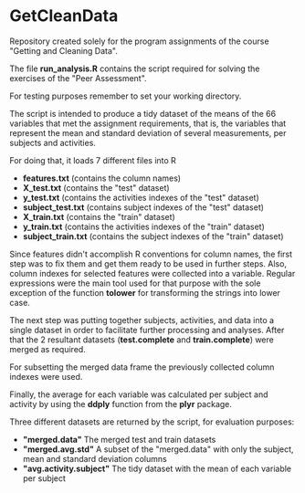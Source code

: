 GetCleanData
============

Repository created solely for the program assignments of the course "Getting and Cleaning Data".

The file **run_analysis.R** contains the script required for solving the exercises of the "Peer Assessment".

For testing purposes remember to set your working directory.

The script is intended to produce a tidy dataset of the means of the 66 variables that met the assignment requirements, that is, the variables that represent the mean and standard deviation of several measurements, per subjects and activities.

For doing that, it loads 7 different files into R
  * **features.txt** (contains the column names)
  * **X_test.txt** (contains the "test" dataset)
  * **y_test.txt** (contains the activities indexes of the "test" dataset)
  * **subject_test.txt** (contains subject indexes of the "test" dataset)
  * **X_train.txt** (contains the "train" dataset)
  * **y_train.txt** (contains the activities indexes of the "train" dataset)
  * **subject_train.txt** (contains the subject indexes of the "train" dataset)

Since features didn't accomplish R conventions for column names, the first step was to fix them and get them ready to be used in further steps. Also, column indexes for selected features were collected into a variable. Regular expressions were the main tool used for that purpose with the sole exception of the function **tolower** for transforming the strings into lower case.

The next step was putting together subjects, activities, and data into a single dataset in order to facilitate further processing and analyses. After that the 2 resultant datasets (**test.complete** and **train.complete**) were merged as required.

For subsetting the merged data frame the previously collected column indexes were used.

Finally, the average for each variable was calculated per subject and activity by using the **ddply** function from the  **plyr** package.

Three different datasets are returned by the script, for evaluation purposes:
  * **"merged.data"** The merged test and train datasets
  * **"merged.avg.std"** A subset of the "merged.data" with only the subject, mean and standard deviation columns 
  * **"avg.activity.subject"** The tidy dataset with the mean of each variable per subject

